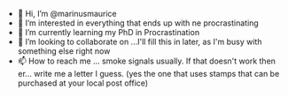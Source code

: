 - 👋 Hi, I’m @marinusmaurice
- 👀 I’m interested in everything that ends up with ne procrastinating
- 🌱 I’m currently learning my PhD in Procrastination
- 💞️ I’m looking to collaborate on ...I'll fill this in later, as I'm busy with something else right now
- 📫 How to reach me ... smoke signals usually. If that doesn't work then er... write me a letter I guess. (yes the one that uses stamps that can be purchased at your local post office)

<!---
marinusmaurice/marinusmaurice is a ✨ special ✨ repository because its `README.md` (this file) appears on your GitHub profile.
You can click the Preview link to take a look at your changes.
--->
